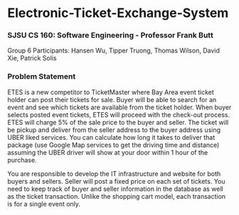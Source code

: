 # Electronic-Ticket-Exchange-System

### SJSU CS 160: Software Engineering - Professor Frank Butt 
Group 6 Participants: Hansen Wu, Tipper Truong, Thomas Wilson, David Xie, Patrick Solis

### Problem Statement 
ETES is a new competitor to TicketMaster where Bay Area event ticket holder can post their tickets for sale. Buyer will be able to search for an event and see which tickets are available from the ticket holder. When buyer selects posted event tickets, ETES will proceed with the check-out process. ETES will charge 5% of the sale price to the buyer and seller. The ticket will be pickup and deliver from the seller address to the buyer address using UBER liked services. You can calculate how long it takes to deliver that package (use Google Map services to get the driving time and distance) assuming the UBER driver will show at your door within 1 hour of the purchase.

You are responsible to develop the IT infrastructure and website for both buyers and sellers. Seller will post a fixed price on each set of tickets. You need to keep track of buyer and seller information in the database as well as the ticket transaction. Unlike the shopping cart model, each transaction is for a single event only.

